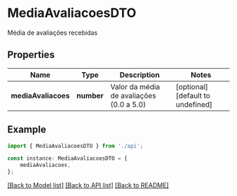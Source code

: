 # MediaAvaliacoesDTO

Média de avaliações recebidas

## Properties

Name | Type | Description | Notes
------------ | ------------- | ------------- | -------------
**mediaAvaliacoes** | **number** | Valor da média de avaliações (0.0 a 5.0) | [optional] [default to undefined]

## Example

```typescript
import { MediaAvaliacoesDTO } from './api';

const instance: MediaAvaliacoesDTO = {
    mediaAvaliacoes,
};
```

[[Back to Model list]](../README.md#documentation-for-models) [[Back to API list]](../README.md#documentation-for-api-endpoints) [[Back to README]](../README.md)
